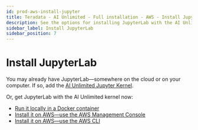 ```yaml
---
id: prod-aws-install-jupyter
title: Teradata - AI Unlimited - Full installation - AWS - Install JupyterLab
description: See the options for installing JupyterLab with the AI Unlimited Jupyter Kernel.
sidebar_label: Install JupyterLab
sidebar_position: 7
---
```


# Install JupyterLab

You may already have JupyterLab&mdash;somewhere on the cloud or on your computer. If so, add the [AI Unlimited Jupyter Kernel](https://downloads.teradata.com/download/tools/teradata-ai-unlimited-jupyter-kernel).

Or, get JupyterLab with the AI Unlimited kernel now:

- [Run it locally in a Docker container](/docs/install-ai-unlimited/production/AWS/install-jupyter/aws-run-jupyter-docker)
- [Install it on AWS&mdash;use the AWS Management Console](/docs/install-ai-unlimited/production/AWS/install-jupyter/aws-console-deploy-jupyter.md) 
- [Install it on AWS&mdash;use the AWS CLI](/docs/install-ai-unlimited/production/AWS/install-jupyter/aws-cli-deploy-jupyter.md) 
